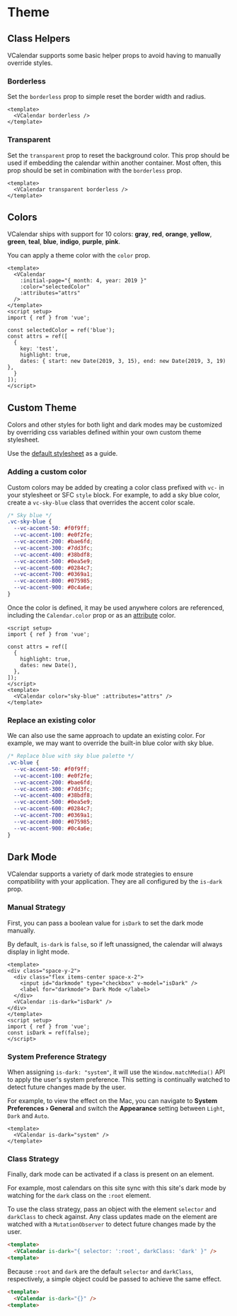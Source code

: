 # Theme

## Class Helpers

VCalendar supports some basic helper props to avoid having to manually override styles.

### Borderless

Set the `borderless` prop to simple reset the border width and radius.

<Example centered>
  <VCalendar borderless />
</Example>

```vue
<template>
  <VCalendar borderless />
</template>
```

### Transparent

Set the `transparent` prop to reset the background color. This prop should be used if embedding the calendar within another container. Most often, this prop should be set in combination with the `borderless` prop.

<Example centered>
  <VCalendar transparent borderless />
</Example>

```vue
<template>
  <VCalendar transparent borderless />
</template>
```

## Colors

VCalendar ships with support for 10 colors: **gray**, **red**, **orange**, **yellow**, **green**, **teal**, **blue**, **indigo**, **purple**, **pink**.

You can apply a theme color with the `color` prop.

<ThemeColors />

```vue
<template>
  <VCalendar
    :initial-page="{ month: 4, year: 2019 }"
    :color="selectedColor"
    :attributes="attrs"
  />
</template>
<script setup>
import { ref } from 'vue';

const selectedColor = ref('blue');
const attrs = ref([
  {
    key: 'test',
    highlight: true,
    dates: { start: new Date(2019, 3, 15), end: new Date(2019, 3, 19) },
  }
]);
</script>
```

## Custom Theme

Colors and other styles for both light and dark modes may be customized by overriding css variables defined within your own custom theme stylesheet.

Use the [default stylesheet](https://github.com/nathanreyes/v-calendar/blob/v3/src/styles/theme.css) as a guide.

### Adding a custom color

Custom colors may be added by creating a color class prefixed with `vc-` in your stylesheet or SFC `style` block. For example, to add a sky blue color, create a `vc-sky-blue` class that overrides the accent color scale.

```css
/* Sky blue */
.vc-sky-blue {
  --vc-accent-50: #f0f9ff;
  --vc-accent-100: #e0f2fe;
  --vc-accent-200: #bae6fd;
  --vc-accent-300: #7dd3fc;
  --vc-accent-400: #38bdf8;
  --vc-accent-500: #0ea5e9;
  --vc-accent-600: #0284c7;
  --vc-accent-700: #0369a1;
  --vc-accent-800: #075985;
  --vc-accent-900: #0c4a6e;
}
```

Once the color is defined, it may be used anywhere colors are referenced, including the `Calendar.color` prop or as an [attribute](./attributes#colors) color.

<ThemeCustomColors />

```vue
<script setup>
import { ref } from 'vue';

const attrs = ref([
  {
    highlight: true,
    dates: new Date(),
  },
]);
</script>
<template>
  <VCalendar color="sky-blue" :attributes="attrs" />
</template>
```

### Replace an existing color

We can also use the same approach to update an existing color. For example, we may want to override the built-in blue color with sky blue.

```css
/* Replace blue with sky blue palette */
.vc-blue {
  --vc-accent-50: #f0f9ff;
  --vc-accent-100: #e0f2fe;
  --vc-accent-200: #bae6fd;
  --vc-accent-300: #7dd3fc;
  --vc-accent-400: #38bdf8;
  --vc-accent-500: #0ea5e9;
  --vc-accent-600: #0284c7;
  --vc-accent-700: #0369a1;
  --vc-accent-800: #075985;
  --vc-accent-900: #0c4a6e;
}
```

## Dark Mode

VCalendar supports a variety of dark mode strategies to ensure compatibility with your application. They are all configured by the `is-dark` prop.

### Manual Strategy

First, you can pass a boolean value for `isDark` to set the dark mode manually.

<BaseAlert info>

By default, `is-dark` is `false`, so if left unassigned, the calendar will always display in light mode.
</BaseAlert>

<ThemeDarkModeManual />

```vue
<template>
<div class="space-y-2">
  <div class="flex items-center space-x-2">
    <input id="darkmode" type="checkbox" v-model="isDark" />
    <label for="darkmode"> Dark Mode </label>
  </div>
  <VCalendar :is-dark="isDark" />
</div>
</template>
<script setup>
import { ref } from 'vue';
const isDark = ref(false);
</script>
```

### System Preference Strategy

When assigning `is-dark: "system"`, it will use the `Window.matchMedia()` API to apply the user's system preference. This setting is continually watched to detect future changes made by the user.

For example, to view the effect on the Mac, you can navigate to  **System Preferences	&#8250; General** and switch the **Appearance** setting between `Light`, `Dark` and `Auto`.

<ThemeDarkModeSys />

```vue
<template>
  <VCalendar is-dark="system" />
</template>
```

### Class Strategy

Finally, dark mode can be activated if a class is present on an element.

For example, most calendars on this site sync with this site's dark mode by watching for the `dark` class on the `:root` element.

To use the class strategy, pass an object with the element `selector` and `darkClass` to check against. Any class updates made on the element are watched with a `MutationObserver` to detect future changes made by the user.

<Example centered>
  <VCalendar :is-dark="{ selector: ':root', darkClass: 'dark' }" />
</Example>

```html
<template>
  <VCalendar is-dark="{ selector: ':root', darkClass: 'dark' }" />
<template>
```

Because `:root` and `dark` are the default `selector` and `darkClass`, respectively, a simple object could be passed to achieve the same effect.

<Example centered>
  <VCalendar :is-dark="{}" />
</Example>

```html
<template>
  <VCalendar is-dark="{}" />
<template>
```